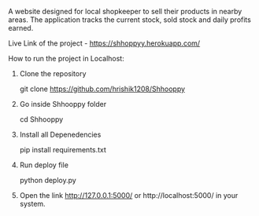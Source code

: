  A website designed for local shopkeeper to sell their products in nearby areas. The application tracks the current stock, sold stock and daily profits earned.
 
 Live Link of the project - https://shhoppyy.herokuapp.com/
 
 How to run the project in Localhost:
 
 1. Clone the repository 
    
    git clone https://github.com/hrishik1208/Shhooppy
    
 2. Go inside Shhooppy folder
 
    cd Shhooppy
 
 3. Install all Depenedencies 
 
    pip install requirements.txt
 
 4. Run deploy file
 
    python deploy.py
 
 5. Open the link http://127.0.0.1:5000/ or http://localhost:5000/ in your system.
 
